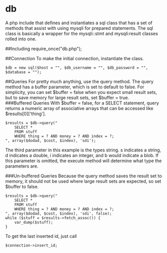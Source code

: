 # db
A php include that defines and instantiates a sql class that has a set of methods that assist with using mysqli for prepared statements.  The sql class is basically a wrapper for the mysqli::stmt and mysqli:result classes rolled into one.

##Including
    require_once("db.php");

##Connection
To make the initial connection, instantiate the class.

    $db = new sql($host = "", $db_username = "", $db_password = "", $database = "");

##Queries
For pretty much anything, use the query method.  The query method has a buffer parameter, which is set to default to false.  For simplicity, you can set $buffer = false when you expect small result sets, but to save memory for large result sets, set $buffer = true.  
###Buffered Queries
With $buffer = false, for a SELECT statement, query returns a numeric array of associative arrays that can be accessed like $results[0]['thing'].

    $results = $db->query("
        SELECT *
        FROM stuff
        WHERE thing = ? AND money = ? AND index = ?;
    ", array($dodad, $cost, $index), 'sdi');

The third parameter in this example is the types string. s indicates a string, d indicates a double, i indicates an integer, and b would indicate a blob. If this parameter is omitted, the execute method will determine what type the parameters are.

###Un-buffered Queries
Because the query method saves the result set to memory, it should not be used where large result sets are expected, so set $buffer to false.

    $results = $db->query("
        SELECT *
        FROM stuff
        WHERE thing = ? AND money = ? AND index = ?;
    ", array($dodad, $cost, $index), 'sdi', false);
    while ($stuff = $results->fetch_assoc()) {
        var_dump($stuff);
    }

To get the last inserted id, just call

    $connection->insert_id;
